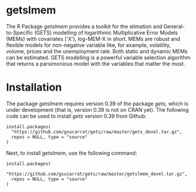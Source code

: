 # getslmem
The R Package *getslmem* provides a toolkit for the stimation and General-to-Specific (GETS) modelling of logarithmic Multiplicative Error Models (MEMs) with covariates ('X'), log-MEM-X in short. MEMs are robust and flexible models for non-negative variable like, for example, volatility, volume, prices and the unemployment rate. Both static and dynamic MEMs can be estimated. GETS modelling is a powerful variable selection algorithm that returns a parsimonious model with the variables that matter the most.

# Installation
The package *getslmem* requires version 0.39 of the package *gets*, which is under development (that is, version 0.39 is not on CRAN yet). The following code can be used to install *gets* version 0.39 from Github:

    install.packages(
      "https://github.com/gsucarrat/gets/raw/master/gets_devel.tar.gz",
      repos = NULL, type = "source"
    )

Next, to install *getslmem*, use the following command:

    install.packages(
      "https://github.com/gsucarrat/gets/raw/master/getslmem_devel.tar.gz",
      repos = NULL, type = "source"
    )
